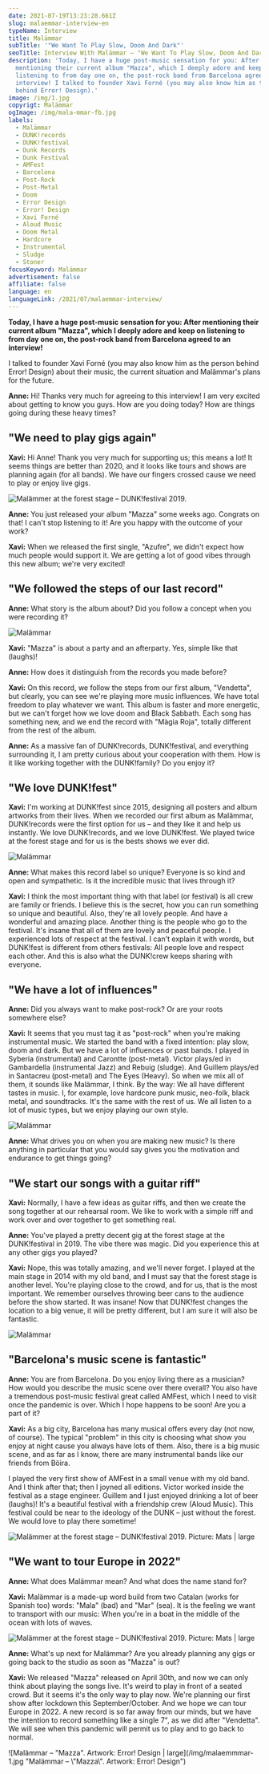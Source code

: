 ```yaml
---
date: 2021-07-19T13:23:28.661Z
slug: malaemmar-interview-en
typeName: Interview
title: Malämmar
subTitle: '"We Want To Play Slow, Doom And Dark"'
seoTitle: Interview With Malämmar – "We Want To Play Slow, Doom And Dark"
description: 'Today, I have a huge post-music sensation for you: After
  mentioning their current album "Mazza", which I deeply adore and keep on
  listening to from day one on, the post-rock band from Barcelona agreed to an
  interview! I talked to founder Xavi Forné (you may also know him as the person
  behind Error! Design).'
image: /img/1.jpg
copyrigt: Malämmar
ogImage: /img/mala-mmar-fb.jpg
labels:
  - Malämmar
  - DUNK!records
  - DUNK!festival
  - Dunk Records
  - Dunk Festival
  - AMFest
  - Barcelona
  - Post-Rock
  - Post-Metal
  - Doom
  - Error Design
  - Error! Design
  - Xavi Forné
  - Aloud Music
  - Doom Metal
  - Hardcore
  - Instrumental
  - Sludge
  - Stoner
focusKeyword: Malämmar
advertisement: false
affiliate: false
language: en
languageLink: /2021/07/malaemmar-interview/
---
```

**Today, I have a huge post-music sensation for you: After mentioning their current album "Mazza", which I deeply adore and keep on listening to from day one on, the post-rock band from Barcelona agreed to an interview!**

I talked to founder Xavi Forné (you may also know him as the person behind Error! Design) about their music, the current situation and Malämmar's plans for the future. 

**Anne:** Hi! Thanks very much for agreeing to this interview! I am very excited about getting to know you guys. How are you doing today? How are things going during these heavy times?

## "We need to play gigs again"

**Xavi:** Hi Anne! Thank you very much for supporting us; this means a lot! It seems things are better than 2020, and it looks like tours and shows are planning again (for all bands). We have our fingers crossed cause we need to play or enjoy live gigs.

![Malämmer at the forest stage – DUNK!festival 2019.](/img/2.jpg "Malämmer at the forest stage – DUNK!festival 2019.")

**Anne:** You just released your album "Mazza" some weeks ago. Congrats on that! I can't stop listening to it! Are you happy with the outcome of your work? 

**Xavi:** When we released the first single, "Azufre", we didn't expect how much people would support it. We are getting a lot of good vibes through this new album; we're very excited!

## "We followed the steps of our last record"

**Anne:** What story is the album about? Did you follow a concept when you were recording it?

![Malämmar](/img/3.jpg "Malämmar")

**Xavi:** "Mazza" is about a party and an afterparty. Yes, simple like that (laughs)!

**Anne:** How does it distinguish from the records you made before?

**Xavi:** On this record, we follow the steps from our first album, "Vendetta", but clearly, you can see we're playing more music influences. We have total freedom to play whatever we want. This album is faster and more energetic, but we can't forget how we love doom and Black Sabbath. Each song has something new, and we end the record with "Màgia Roja", totally different from the rest of the album.

**Anne:** As a massive fan of DUNK!records, DUNK!festival, and everything surrounding it, I am pretty curious about your cooperation with them. How is it like working together with the DUNK!family? Do you enjoy it?

## "We love DUNK!fest"

**Xavi:** I'm working at DUNK!fest since 2015, designing all posters and album artworks from their lives. When we recorded our first album as Malämmar, DUNK!records were the first option for us – and they like it and help us instantly. We love DUNK!records, and we love DUNK!fest. We played twice at the forest stage and for us is the bests shows we ever did.

![Malämmar](/img/4.jpg "Malämmar")

**Anne:** What makes this record label so unique? Everyone is so kind and open and sympathetic. Is it the incredible music that lives through it?

**Xavi:** I think the most important thing with that label (or festival) is all crew are family or friends. I believe this is the secret, how you can run something so unique and beautiful. Also, they're all lovely people. And have a wonderful and amazing place. Another thing is the people who go to the festival. It's insane that all of them are lovely and peaceful people. I experienced lots of respect at the festival. I can't explain it with words, but DUNK!fest is different from others festivals: All people love and respect each other. And this is also what the DUNK!crew keeps sharing with everyone.

## "We have a lot of influences"

**Anne:** Did you always want to make post-rock? Or are your roots somewhere else?

**Xavi:** It seems that you must tag it as "post-rock" when you're making instrumental music. We started the band with a fixed intention: play slow, doom and dark. But we have a lot of influences or past bands. I played in Syberia (instrumental) and Carontte (post-metal). Victor plays/ed in Gambardella (instrumental Jazz) and Rebuig (sludge). And Guillem plays/ed in Santacreu (post-metal) and The Eyes (Heavy). So when we mix all of them, it sounds like Malämmar, I think. By the way: We all have different tastes in music. I, for example, love hardcore punk music, neo-folk, black metal, and soundtracks. It's the same with the rest of us. We all listen to a lot of music types, but we enjoy playing our own style.

![Malämmar](/img/5.jpg "Malämmar")

**Anne:** What drives you on when you are making new music? Is there anything in particular that you would say gives you the motivation and endurance to get things going?

## "We start our songs with a guitar riff"

**Xavi:** Normally, I have a few ideas as guitar riffs, and then we create the song together at our rehearsal room. We like to work with a simple riff and work over and over together to get something real.

**Anne:** You've played a pretty decent gig at the forest stage at the DUNK!festival in 2019. The vibe there was magic. Did you experience this at any other gigs you played?

**Xavi:** Nope, this was totally amazing, and we'll never forget. I played at the main stage in 2014 with my old band, and I must say that the forest stage is another level. You're playing close to the crowd, and for us, that is the most important. We remember ourselves throwing beer cans to the audience before the show started. It was insane! Now that DUNK!fest changes the location to a big venue, it will be pretty different, but I am sure it will also be fantastic.

![Malämmar](/img/6.jpg "Malämmar")

## "Barcelona's music scene is fantastic"

**Anne:** You are from Barcelona. Do you enjoy living there as a musician? How would you describe the music scene over there overall? You also have a tremendous post-music festival great called AMFest, which I need to visit once the pandemic is over. Which I hope happens to be soon! Are you a part of it?

**Xavi:** As a big city, Barcelona has many musical offers every day (not now, of course). The typical "problem" in this city is choosing what show you enjoy at night cause you always have lots of them. Also, there is a big music scene, and as far as I know, there are many instrumental bands like our friends from Böira.

I played the very first show of AMFest in a small venue with my old band. And I think after that; then I joyned all editions. Victor worked inside the festival as a stage engineer. Guillem and I just enjoyed drinking a lot of beer (laughs)! It's a beautiful festival with a friendship crew (Aloud Music). This festival could be near to the ideology of the DUNK – just without the forest. We would love to play there sometime!

![Malämmer at the forest stage – DUNK!festival 2019. Picture: Mats | large](/img/malaemmar-2.jpg "Malämmer at the forest stage – DUNK!festival 2019. Picture: Mats")

## "We want to tour Europe in 2022"

**Anne:** What does Malämmar mean? And what does the name stand for?

**Xavi:** Malämmar is a made-up word build from two Catalan (works for Spanish too) words: "Mala" (bad) and "Mar" (sea).  It is the feeling we want to transport with our music: When you're in a boat in the middle of the ocean with lots of waves.

![Malämmer at the forest stage – DUNK!festival 2019. Picture: Mats | large](/img/malaemmar-3.jpg "Malämmer at the forest stage – DUNK!festival 2019. Picture: Mats | large")

**Anne:** What's up next for Malämmar? Are you already planning any gigs or going back to the studio as soon as "Mazza" is out?

**Xavi:** We released "Mazza" released on April 30th, and now we can only think about playing the songs live. It's weird to play in front of a seated crowd. But it seems it's the only way to play now. We're planning our first show after lockdown this September/October. And we hope we can tour Europe in 2022. A new record is so far away from our minds, but we have the intention to record something like a single 7", as we did after "Vendetta". We will see when this pandemic will permit us to play and to go back to normal.

![Malämmar – "Mazza". Artwork: Error! Design | large](/img/malaemmmar-1.jpg "Malämmar – \\"Mazza\\". Artwork: Error! Design")